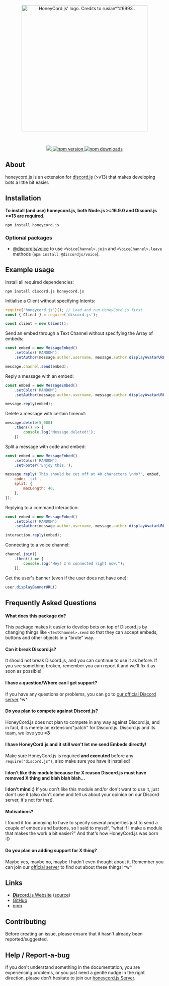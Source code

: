 <div align="center">
	<p>
		<a href="https://honeycord.rivest.tk">
			<img src="https://honeycord.rivest.tk/img/logo.png" height="400" alt="HoneyCord.js' logo. Credits to rusianⁿᵛ#6993 ." />
		</a>
	</p>
	<br />
	<p>
		<a href="https://honeycord.rivest.tk/discord" alt="HoneyCord.js Discord support server">
			<img src="https://img.shields.io/discord/767675922119393301?color=3181b0&logo=discord&logoColor=white"></img>
		</a>
		<a href="https://www.npmjs.com/package/honeycord.js">
			<img src="https://img.shields.io/npm/v/honeycord.js.svg?maxAge=3600" alt="npm version"></img>
		</a>
		<a href="https://www.npmjs.com/package/honeycord.js">
			<img src="https://img.shields.io/npm/dt/honeycord.js.svg?maxAge=3600" alt="npm downloads"></img>
		</a>
	</p>
</div>

## About
honeycord.js is an extension for [discord.js](https://www.npmjs.com/package/discord.js) (>v13) that makes developing bots a little bit easier.

## Installation
**To install (and use) honeycord.js, both Node.js >=16.9.0 and Discord.js >=13 are required.**

```sh-session
npm install honeycord.js
```

### Optional packages
- [@discordjs/voice](https://www.npmjs.com/package/@discordjs/voice) to use `<VoiceChannel>.join` and `<VoiceChannel>.leave` methods (`npm install @discordjs/voice`).

## Example usage

Install all required dependencies:
```sh-session
npm install discord.js honeycord.js
```

Initialise a Client without specifying Intents:
```js
require('honeycord.js')(); // Load and run HoneyCord.js first
const { Client } = require('discord.js');

const client = new Client();
```

Send an embed through a Text Channel without specifying the Array of embeds:
```js
const embed = new MessageEmbed()
	.setColor('RANDOM')
	.setAuthor(message.author.username, message.author.displayAvatarURL());

message.channel.send(embed);
```

Reply a message with an embed:
```js
const embed = new MessageEmbed()
	.setColor('RANDOM')
	.setAuthor(message.author.username, message.author.displayAvatarURL());

message.reply(embed);
```

Delete a message with certain timeout:
```js
message.delete(5_000)
	.then(() => {
		console.log('Message deleted!');
	})
```

Split a message with code and embed:
```js
const embed = new MessageEmbed()
	.setColor('RANDOM')
	.setFooter('Enjoy this.');

message.reply('This should be cut off at 40 characters.\nNo?', embed, {
	code: 'txt',
	split: {
		maxLength: 40,
	},
});
```

Replying to a command interaction:
```js
const embed = new MessageEmbed()
	.setColor('RANDOM')
	.setAuthor(message.author.username, message.author.displayAvatarURL());

interaction.reply(embed);
```

Connecting to a voice channel:
```js
channel.join()
	.then(() => {
		console.log("Hey! I'm connected right now.");
	});
```

Get the user's banner (even if the user does not have one):
```js
user.displayBannerURL()
```

## Frequently Asked Questions

#### What does this package do?
This package makes it easier to develop bots on top of Discord.js by changing things like `<TextChannel>.send` so that they can accept embeds, buttons and other objects in a "brute" way.

#### Can it break Discord.js?
It should not break Discord.js, and you can continue to use it as before.
If you see something broken, remember you can report it and we'll fix it as soon as possible!

#### I have a question/Where can I get support?
If you have any questions or problems, you can go to [our official Discord server](https://honeycord.rivest.tk/discord) ^w^

#### Do you plan to compete against Discord.js?
HoneyCord.js does not plan to compete in any way against Discord.js, and in fact, it is merely an extension/"patch" for Discord.js. Discord.js and its team, we love you **<3**

#### I have HoneyCord.js and it still won't let me send Embeds directly!
Make sure HoneyCord.js is required **and executed** before any `require("discord.js")`, also make sure you have it installed!

#### I don't like this module because for X reason Discord.js must have removed X thing and blah blah blah...
**I don't mind :)**
If you don't like this module and/or don't want to use it, just don't use it (also don't come and tell us about your opinion on our Discord server, it's not for that).

#### Motivations?
I found it too annoying to have to specify several properties just to send a couple of embeds and buttons, so I said to myself, "what if I make a module that makes the work a bit easier?"
And that's how HoneyCord.js was born :D

#### Do you plan on adding support for X thing?
Maybe yes, maybe no, maybe I hadn't even thought about it.
Remember you can join our [official server](https://honeycord.rivest.tk/discord) to find out about these things! ^w^

## Links

- [***Dis***cord.js Website](https://discord.js.org/) ([source](https://github.com/discordjs/website))
- [GitHub](https://github.com/HoneyCord/honeycord.js)
- [npm](https://www.npmjs.com/package/honeycord.js)

## Contributing

Before creating an issue, please ensure that it hasn't already been reported/suggested.

## Help / Report-a-bug

If you don't understand something in the documentation, you are experiencing problems, or you just need a gentle
nudge in the right direction, please don't hesitate to join our [honeycord.js Server](https://honeycord.rivest.tk/discord).
